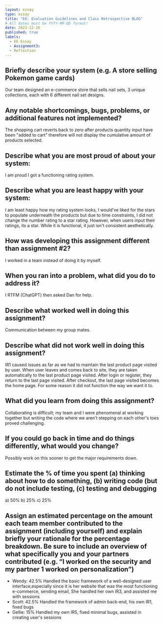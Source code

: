 ```yaml
---
layout: essay
type: essay
title: "E6: Evaluation Guidelines and Class Retrospective BLOG"
# All dates must be YYYY-MM-DD format!
date: 2023-12-16
published: true
labels:
  - E6 Essay
  - Assignment3:
  - Reflection
---
```


## Briefly describe your system (e.g. A store selling Pokemon game cards)

Our team designed an e-commerce store that sells nail sets, 3 unique collections, each with 6 different nail set designs.

## Any notable shortcomings, bugs, problems, or additional features not implemented?

The shopping cart reverts back to zero after products quantity input have been "added to cart" therefore will not display the cumulative amount of products selected.

## Describe what you are most proud of about your system:

I am proud I got a functioning rating system.

## Describe what you are least happy with your system:

I am least happy how my rating system looks, I would've liked for the stars to populate underneath the products but due to time constraints, I did not change the number rating to a star rating. However, when users input their ratings, its a star. While it is functional, it just isn't consistent aesthetically.

## How was developing this assignment different than assignment #2?

I worked in a team instead of doing it by myself.

## When you ran into a problem, what did you do to address it?

I RTFM (ChatGPT) then asked Dan for help.

## Describe what worked well in doing this assignment?

Communication between my group mates.

## Describe what did not work well in doing this assignment?

IR1 caused issues as far as we had to maintain the last product page visited by user. When user leaves and comes back to site, they are taken automatically to the last product page visited. After login or register, they return to the last page visited. After checkout, the last page visited becomes the home page. For some reason it did not function the way we want it to.

## What did you learn from doing this assignment?

Collaborating is difficult; my team and I were phenomenal at working together but writing the code where we aren't stepping on each other's toes proved challenging.

## If you could go back in time and do things differently, what would you change?

Possibly work on this sooner to get the major requirements down.

## Estimate the % of time you spent (a) thinking about how to do something, (b) writing code (but do not include testing, (c) testing and debugging

a) 50%
b) 25%
c) 25%

## Assign an estimated percentage on the amount each team member contributed to the assignment (including yourself) and explain briefly your rationale for the percentage breakdown. Be sure to include an overview of what specifically you and your partners contributed (e.g. “I worked on the security and my partner 1 worked on personalization”)

- Wendy: 42.5% Handled the basic framework of a well-designed user interface,especially since it is her website that was the most functioning e-commerce, sending email,  She handled her own IR3, and assisted me with sessions
- Scott: 42.5% Handled the framework of admin back-end, his own IR1, fixed bugs
- Gellie: 15% Handled my own IR5, fixed minimal bugs, assisted in creating user's sessions
